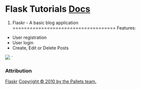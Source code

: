 # Flask Tutorials [Docs](http://flask.pocoo.org/docs/1.0/)

1. Flaskr - A basic blog application
====================================
Features:
* User registration
* User login
* Create, Edit or Delete Posts

![](http://flask.pocoo.org/docs/1.0/_images/logo-full.png)
`
### Attribution
[Flaskr](http://flask.pocoo.org/docs/1.0/tutorial/#tutorial)
[Copyright &copy; 2010 by the Pallets
team.](http://flask.pocoo.org/docs/1.0/license/)

